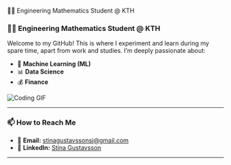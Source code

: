 👩‍🎓 Engineering Mathematics Student @ KTH
### 👩‍🎓 Engineering Mathematics Student @ KTH

Welcome to my GitHub! This is where I experiment and learn during my spare time, apart from work and studies. I’m deeply passionate about:

- 🤖 **Machine Learning (ML)**
- 📊 **Data Science**
- 💰 **Finance**

![Coding GIF](https://giphy.com/gifs/socialmedia-discoball-bynik-cOhwMfxNJoJpzdRhQ6)

---

### 📫 How to Reach Me

- 📧 **Email:** [stinagustavssonsj@gmail.com](mailto:stinagustavssonsj@gmail.com)
- 💼 **LinkedIn:** [Stina Gustavsson](https://www.linkedin.com/in/stina-gustavsson-32b90a1b0)

---

<!--
**stinagus/stinagus** is a ✨ _special_ ✨ repository because its `README.md` (this file) appears on your GitHub profile.

Here are some ideas to get you started:

- 🔭 I’m currently working on ...
- 🌱 I’m currently learning ...
- 👯 I’m looking to collaborate on ...
- 🤔 I’m looking for help with ...
- 💬 Ask me about ...
- 📫 How to reach me: ...
- 😄 Pronouns: ...
- ⚡ Fun fact: ...
-->
